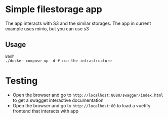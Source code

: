 # Simple filestorage app

The app interacts with S3 and the similar storages. The app in current example uses minio, but you can use s3

## Usage
```
Bash
./docker compose up -d # run the infrastructure
```

# Testing
- Open the browser and go to ```http://localhost:8080/swagger/index.html``` to get a swagget interactive documentation
- Open the browser and go to ```http://localhost:80``` to load a vuetify frontend that interacts with app
